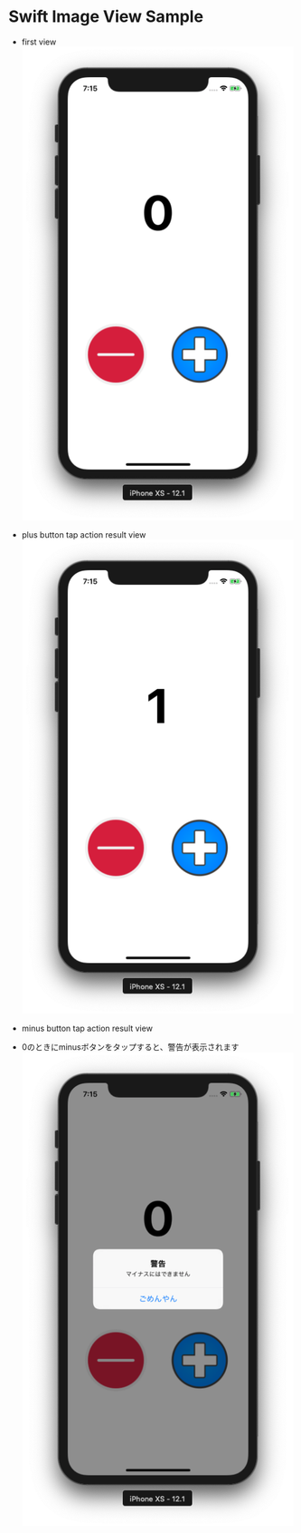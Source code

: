 # Swift Image View Sample

- first view
![alt text](./first_view.png)

- plus button tap action result view
![alt text](./plus_button_tap_action.png)

- minus button tap action result view
- 0のときにminusボタンをタップすると、警告が表示されます
![alt text](./minus_button_tap_action.png)

